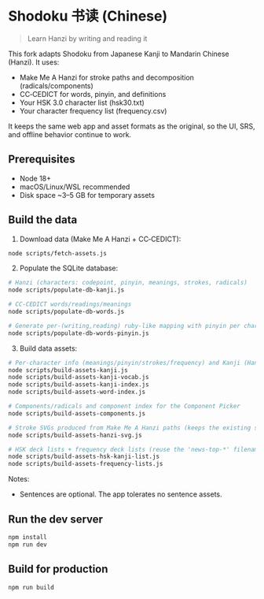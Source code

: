 # Shodoku 书读 (Chinese)

> Learn Hanzi by writing and reading it

This fork adapts Shodoku from Japanese Kanji to Mandarin Chinese (Hanzi). It uses:

- Make Me A Hanzi for stroke paths and decomposition (radicals/components)
- CC‑CEDICT for words, pinyin, and definitions
- Your HSK 3.0 character list (hsk30.txt)
- Your character frequency list (frequency.csv)

It keeps the same web app and asset formats as the original, so the UI, SRS, and offline behavior continue to work.

## Prerequisites

- Node 18+
- macOS/Linux/WSL recommended
- Disk space ~3–5 GB for temporary assets

## Build the data

1) Download data (Make Me A Hanzi + CC‑CEDICT):

```bash
node scripts/fetch-assets.js
```

2) Populate the SQLite database:

```bash
# Hanzi (characters: codepoint, pinyin, meanings, strokes, radicals)
node scripts/populate-db-kanji.js

# CC‑CEDICT words/readings/meanings
node scripts/populate-db-words.js

# Generate per-(writing,reading) ruby-like mapping with pinyin per character
node scripts/populate-db-words-pinyin.js
```

3) Build data assets:

```bash
# Per‑character info (meanings/pinyin/strokes/frequency) and Kanji (Hanzi) vocab index
node scripts/build-assets-kanji.js
node scripts/build-assets-kanji-vocab.js
node scripts/build-assets-kanji-index.js
node scripts/build-assets-word-index.js

# Components/radicals and component index for the Component Picker
node scripts/build-assets-components.js

# Stroke SVGs produced from Make Me A Hanzi paths (keeps the existing stroke UI)
node scripts/build-assets-hanzi-svg.js

# HSK deck lists + frequency deck lists (reuse the 'news-top-*' filenames to avoid UI churn)
node scripts/build-assets-hsk-kanji-list.js
node scripts/build-assets-frequency-lists.js
```

Notes:
- Sentences are optional. The app tolerates no sentence assets.

## Run the dev server

```bash
npm install
npm run dev
```

## Build for production

```bash
npm run build
```